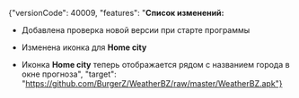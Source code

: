 ﻿{"versionCode": 40009, 
"features": "<strong>Список изменений:</strong><p>
* Добавлена проверка новой версии при старте программы<p>
* Изменена иконка для <strong>Home city</strong><p>
* Иконка <strong>Home city</strong> теперь отображается рядом с названием города в окне прогноза", 
"target": "https://github.com/BurgerZ/WeatherBZ/raw/master/WeatherBZ.apk"}